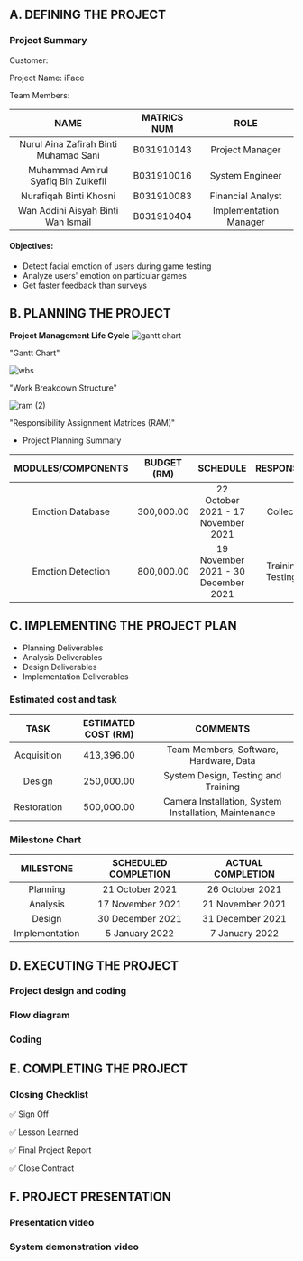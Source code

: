 ## A. DEFINING THE PROJECT 
### Project Summary 

Customer:  

Project Name: iFace 

Team Members: 

NAME | MATRICS NUM | ROLE
:---: | :---: | :---:
Nurul Aina Zafirah Binti Muhamad Sani | B031910143 | Project Manager
Muhammad Amirul Syafiq Bin Zulkefli | B031910016 | System Engineer
Nurafiqah Binti Khosni | B031910083 | Financial Analyst
Wan Addini Aisyah Binti Wan Ismail | B031910404 | Implementation Manager

#### Objectives: 
* Detect facial emotion of users during game testing
* Analyze users' emotion on particular games
* Get faster feedback than surveys

## B. PLANNING THE PROJECT 
**Project Management Life Cycle** 
![gantt chart](https://user-images.githubusercontent.com/55248669/148727493-f8711d62-8083-4646-ad8f-8ebe3a305799.png)

"Gantt Chart"

![wbs](https://user-images.githubusercontent.com/55248669/148727631-899c2749-880d-4a85-aed7-38080e6c06db.png)

"Work Breakdown Structure"

![ram (2)](https://user-images.githubusercontent.com/55248669/148727697-0a41e9c8-741a-4992-9dab-02907c7c599a.png)

"Responsibility Assignment Matrices (RAM)"

* Project Planning Summary

MODULES/COMPONENTS | BUDGET (RM) | SCHEDULE | RESPONSIBILITY
:---: | :---: | :---: | :---:
Emotion Database | 300,000.00 | 22 October 2021 - 17 November 2021 | Collect Data
Emotion Detection | 800,000.00 | 19 November 2021 - 30 December 2021 | Training and Testing Data


## C. IMPLEMENTING THE PROJECT PLAN 
* Planning Deliverables
* Analysis Deliverables
* Design Deliverables
* Implementation Deliverables

### Estimated cost and task

TASK | ESTIMATED COST (RM) | COMMENTS 
:---: | :---: | :---:
 Acquisition | 413,396.00 | Team Members, Software, Hardware, Data
 Design | 250,000.00 | System Design, Testing and Training
 Restoration | 500,000.00 | Camera Installation,  System Installation, Maintenance
	 
### Milestone Chart

MILESTONE | SCHEDULED COMPLETION | ACTUAL COMPLETION 
:---: | :---: | :---:
 Planning | 21 October 2021 | 26 October 2021
 Analysis | 17 November 2021 | 21 November 2021 
 Design | 30 December 2021 | 31 December 2021  
 Implementation | 5 January 2022 | 7 January 2022   

## D. EXECUTING THE PROJECT ##
### Project design and coding

### Flow diagram

### Coding

## E. COMPLETING THE PROJECT ##
### Closing Checklist ###
:white_check_mark: Sign Off

:white_check_mark: Lesson Learned

:white_check_mark: Final Project Report

:white_check_mark: Close Contract

## F. PROJECT PRESENTATION ##
### Presentation video
### System demonstration video
  
